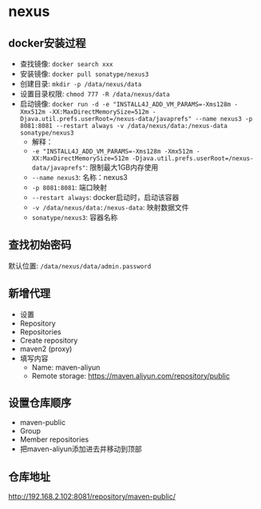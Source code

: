 # nexus

## docker安装过程

- 查找镜像: `docker search xxx`
- 安装镜像: `docker pull sonatype/nexus3`
- 创建目录: `mkdir -p /data/nexus/data`
- 设置目录权限: `chmod 777 -R /data/nexus/data`
- 启动镜像: `docker run -d -e "INSTALL4J_ADD_VM_PARAMS=-Xms128m -Xmx512m -XX:MaxDirectMemorySize=512m -Djava.util.prefs.userRoot=/nexus-data/javaprefs" --name nexus3 -p 8081:8081 --restart always -v /data/nexus/data:/nexus-data sonatype/nexus3`
  - 解释：
  - `-e "INSTALL4J_ADD_VM_PARAMS=-Xms128m -Xmx512m -XX:MaxDirectMemorySize=512m -Djava.util.prefs.userRoot=/nexus-data/javaprefs"`: 限制最大1GB内存使用
  - `--name nexus3`: 名称：nexus3
  - `-p 8081:8081`: 端口映射
  - `--restart always`: docker启动时，启动该容器
  - `-v /data/nexus/data:/nexus-data`: 映射数据文件
  - `sonatype/nexus3`: 容器名称

## 查找初始密码

默认位置: `/data/nexus/data/admin.password`

## 新增代理

- 设置
- Repository
- Repositories
- Create repository
- maven2 (proxy)
- 填写内容
  - Name: maven-aliyun
  - Remote storage: <https://maven.aliyun.com/repository/public>

## 设置仓库顺序

- maven-public
- Group
- Member repositories
- 把maven-aliyun添加进去并移动到顶部

## 仓库地址

<http://192.168.2.102:8081/repository/maven-public/>
